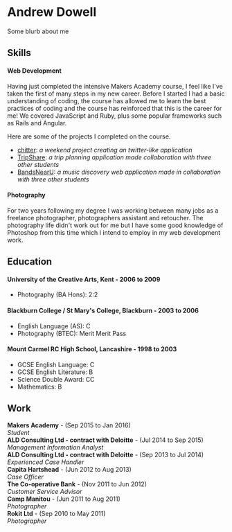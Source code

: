 # Andrew Dowell

Some blurb about me

## Skills

#### Web Development

Having just completed the intensive Makers Academy course, I feel like I've taken the first of many steps in my new career.  Before I started I had a basic understanding of coding, the course has allowed me to learn the best practices of coding and the course has reinforced that this is the career for me!  We covered JavaScript and Ruby, plus some popular frameworks such as Rails and Angular.

Here are some of the projects I completed on the course.
- [chitter](http://chitter-andy.herokuapp.com/): *a weekend project creating an twitter-like application*
- [TripShare](http://tripshare-frontend.herokuapp.com/): *a trip planning application made collaboration with three other students*
- [BandsNearU](https://github.com/k0zakinio/BandsNearU): *a music discovery web application made in collaboration with three other students*

#### Photography
For two years following my degree I was working between many jobs as a freelance photographer, photographers assistant and retoucher.  The photography life didn't work out for me but I have some good knowledge of Photoshop from this time which I intend to employ in my web development work.

## Education
#### University of the Creative Arts, Kent - 2006 to 2009
- Photography (BA Hons): 2:2

#### Blackburn College / St Mary's College, Blackburn - 2003 to 2006
- English Language (AS): C
- Photography (BTEC): Merit Merit Pass

#### Mount Carmel RC High School, Lancashire - 1998 to 2003 
- GCSE English Language: C
- GCSE English Literature: B
- Science Double Award: CC
- Mathematics: B

## Work
**Makers Academy** - (Sep 2015 to Jan 2016)  
*Student*  
**ALD Consulting Ltd - contract with Deloitte** - (Jul 2014 to Sep 2015)  
*Management Information Analyst*  
 **ALD Consulting Ltd - contract with Deloitte** - (Sep 2013 to Jul 2014)  
*Experienced Case Handler*  
 **Capita Hartshead** - (Jun 2012 to Aug 2013)  
*Case Officer*  
**The Co-operative Bank** - (Nov 2011 to Jun 2012)  
*Customer Service Advisor*  
**Camp Manitou** - (Jun 2011 to Aug 2011)  
*Photographer*  
**Rokit Ltd** - (Sep 2010 to May 2011)  
*Photographer*  
